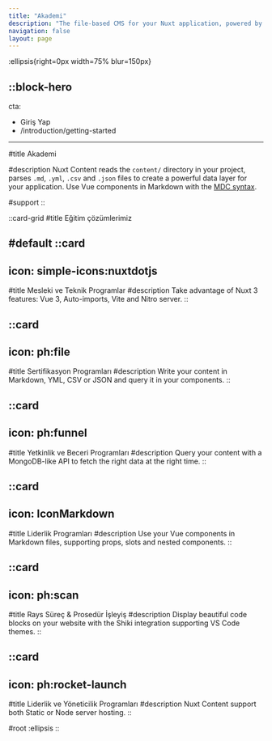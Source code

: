 ```yaml
---
title: "Akademi"
description: "The file-based CMS for your Nuxt application, powered by Markdown and Vue components."
navigation: false
layout: page
---
```


:ellipsis{right=0px width=75% blur=150px}

::block-hero
---
cta:
  - Giriş Yap
  - /introduction/getting-started
---

#title
Akademi

#description
Nuxt Content reads the `content/` directory in your project, parses `.md`, `.yml`, `.csv` and `.json` files to create a powerful data layer for your application. Use Vue components in Markdown with the [MDC syntax](/guide/writing/mdc).

#support
::


::card-grid
#title
Eğitim çözümlerimiz

#default
  ::card
  ---
  icon: simple-icons:nuxtdotjs
  ---
  #title
  Mesleki ve Teknik Programlar
  #description
  Take advantage of Nuxt 3 features: Vue 3, Auto-imports, Vite and Nitro server.
  ::

  ::card
  ---
  icon: ph:file
  ---
  #title
  Sertifikasyon Programları
  #description
  Write your content in Markdown, YML, CSV or JSON and query it in your components.
  ::

  ::card
  ---
  icon: ph:funnel
  ---
  #title
  Yetkinlik ve Beceri Programları
  #description
  Query your content with a MongoDB-like API to fetch the right data at the right time.
  ::

  ::card
  ---
  icon: IconMarkdown
  ---
  #title
  Liderlik Programları
  #description
  Use your Vue components in Markdown files, supporting props, slots and nested components.
  ::

  ::card
  ---
  icon: ph:scan
  ---
  #title
  Rays Süreç & Prosedür İşleyiş
  #description
  Display beautiful code blocks on your website with the Shiki integration supporting VS Code themes.
  ::

  ::card
  ---
  icon: ph:rocket-launch
  ---
  #title
  Liderlik ve Yöneticilik Programları
  #description
  Nuxt Content support both Static or Node server hosting.
  ::

#root
:ellipsis
::
